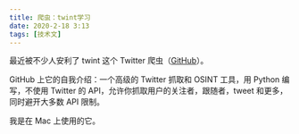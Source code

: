 ```yaml
---
title: 爬虫：twint学习
date: 2020-2-18 3:13
tags: [技术文]
---
```


最近被不少人安利了 twint 这个 Twitter 爬虫（[GitHub](https://github.com/twintproject/twint)）。

GitHub 上它的自我介绍：一个高级的 Twitter 抓取和 OSINT 工具，用 Python 编写，不使用 Twitter 的 API，允许你抓取用户的关注者，跟随者，tweet 和更多，同时避开大多数 API 限制。

我是在 Mac 上使用的它。

